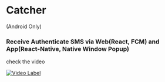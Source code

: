# Catcher

(Android Only)
### Receive Authenticate SMS via Web(React, FCM) and App(React-Native, Native Window Popup)
check the video

[![Video Label](http://img.youtube.com/vi/jhMB_T7u6ps/0.jpg)](https://www.youtube.com/watch?v=jhMB_T7u6ps)
